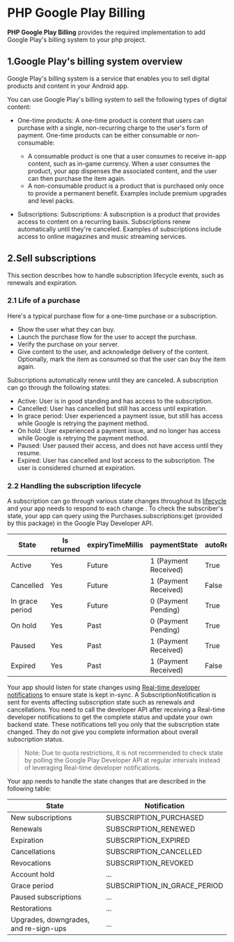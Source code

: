 # PHP Google Play Billing

**PHP Google Play Billing** provides the required implementation to add Google Play's billing system to your php project.

## 1.Google Play's billing system overview

Google Play's billing system is a service that enables you to sell digital products and content in your Android app.

You can use Google Play's billing system to sell the following types of digital content:

* One-time products: A one-time product is content that users can purchase with a single, non-recurring charge to the user's form of payment.
  One-time products can be either consumable or non-consumable:
  
    * A consumable product is one that a user consumes to receive in-app content, such as in-game currency. When a user consumes the product, your app dispenses the associated content, and the user can
      then purchase the item again.
    * A non-consumable product is a product that is purchased only once to provide a permanent benefit. Examples include premium upgrades and level packs.
    
* Subscriptions: Subscriptions: A subscription is a product that provides access to content on a recurring basis. Subscriptions renew automatically until they're canceled. Examples of subscriptions include access to online magazines and music streaming services.

## 2.Sell subscriptions
This section describes how to handle subscription lifecycle events, such as renewals and expiration.

### 2.1 Life of a purchase
Here's a typical purchase flow for a one-time purchase or a subscription.
* Show the user what they can buy.
* Launch the purchase flow for the user to accept the purchase.
* Verify the purchase on your server.
* Give content to the user, and acknowledge delivery of the content. Optionally, mark the item as consumed so that the user can buy the item again.
 
Subscriptions automatically renew until they are canceled. A subscription can go through the following states:

* Active: User is in good standing and has access to the subscription.
* Cancelled: User has cancelled but still has access until expiration.
* In grace period: User experienced a payment issue, but still has access while Google is retrying the payment method.
* On hold: User experienced a payment issue, and no longer has access while Google is retrying the payment method.
* Paused: User paused their access, and does not have access until they resume.
* Expired: User has cancelled and lost access to the subscription. The user is considered churned at expiration.

### 2.2 Handling the subscription lifecycle
A subscription can go through various state changes throughout its [lifecycle](/path/to/lifecycle) and your app needs
 to respond to each change
. To check the subscriber's state, your app can query using the Purchases.subscriptions:get (provided by this package) in the Google Play Developer API.

| State | Is returned | expiryTimeMillis | paymentState | autoRenewing |
| --- | --- | --- | --- | --- |
| Active | Yes | Future | 1 (Payment Received) | True |
| Cancelled | Yes | Future | 1 (Payment Received) | False |
| In grace period | Yes | Future | 0 (Payment Pending) | True |
| On hold | Yes | Past | 0 (Payment Pending) | True |
| Paused | Yes | Past | 1 (Payment Received) | True |
| Expired | Yes | Past | 1 (Payment Received)| False |

Your app should listen for state changes using [Real-time developer notifications](https://developer.android.com/google/play/billing/getting-ready#configure-rtdn) to ensure state is kept in-sync. A SubscriptionNotification is sent for events affecting subscription state such as renewals and cancellations. You need to call the developer API after receiving a Real-time developer notifications to get the complete status and update your own backend state. These notifications tell you only that the subscription state changed. They do not give you complete information about overall subscription status.

> Note: Due to quota restrictions, it is not recommended to check state by polling the Google Play Developer API at regular intervals instead of leveraging Real-time developer notifications.

Your app needs to handle the state changes that are described in the following table:

| State | Notification |
| --- | ---|
| New subscriptions | SUBSCRIPTION_PURCHASED |
| Renewals | SUBSCRIPTION_RENEWED| 
| Expiration | SUBSCRIPTION_EXPIRED|
| Cancellations | SUBSCRIPTION_CANCELLED |
| Revocations | SUBSCRIPTION_REVOKED |
| Account hold | ... |
| Grace period | SUBSCRIPTION_IN_GRACE_PERIOD |
| Paused subscriptions | ... |
| Restorations | ... |
| Upgrades, downgrades, and re-sign-ups | ... |

